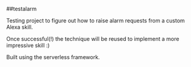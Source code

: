 ##testalarm

Testing project to figure out how to raise alarm requests from a custom Alexa skill.

Once successful(!) the technique will be reused to implement a more impressive skill :) 

Built using the serverless framework.

